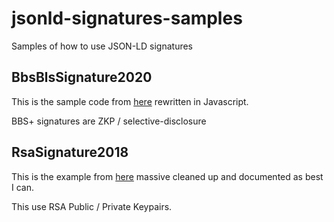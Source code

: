 # jsonld-signatures-samples
Samples of how to use JSON-LD signatures

## BbsBlsSignature2020

This is the sample code from [here](https://github.com/mattrglobal/jsonld-signatures-bbs)
rewritten in Javascript.

BBS+ signatures are ZKP / selective-disclosure

## RsaSignature2018

This is the example from [here](https://www.npmjs.com/package/jsonld-signatures)
massive cleaned up and documented as best I can.

This use RSA Public / Private Keypairs.
